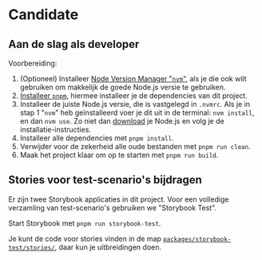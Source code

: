 <!-- @license CC0-1.0 -->

# Candidate

## Aan de slag als developer

Voorbereiding:

1. (Optioneel) Installeer [Node Version Manager "`nvm`"](https://github.com/nvm-sh/nvm), als je die ook wilt gebruiken om makkelijk de goede Node.js versie te gebruiken.
2. [Installeer `pnpm`](https://pnpm.io/installation), hiermee installeer je de dependencies van dit project.
3. Installeer de juiste Node.js versie, die is vastgelegd in `.nvmrc`. Als je in stap 1 "`nvm`" heb geïnstalleerd voer je dit uit in de terminal: `nvm install`, en dan `nvm use`. Zo niet dan [download](https://nodejs.org/) je Node.js en volg je de installatie-instructies.
4. Installeer alle dependencies met `pnpm install`.
5. Verwijder voor de zekerheid alle oude bestanden met `pnpm run clean`.
6. Maak het project klaar om op te starten met `pnpm run build`.

## Stories voor test-scenario's bijdragen

Er zijn twee Storybook applicaties in dit project. Voor een volledige verzamling van test-scenario's gebruiken we "Storybook Test".

Start Storybook met `pnpm run storybook-test`.

Je kunt de code voor stories vinden in de map [`packages/storybook-test/stories/`](packages/storybook-test/stories), daar kun je uitbreidingen doen.
